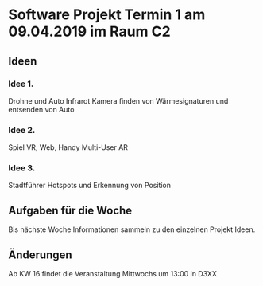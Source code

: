 # Software Projekt Termin 1 am 09.04.2019 im Raum C2

## Ideen

### Idee 1.

Drohne und Auto
Infrarot Kamera 
finden von Wärmesignaturen und entsenden von Auto

### Idee 2.

Spiel
VR, Web, Handy
Multi-User
AR

### Idee 3.

Stadtführer
Hotspots und Erkennung von Position

## Aufgaben für die Woche

Bis nächste Woche Informationen sammeln zu den einzelnen Projekt Ideen.

## Änderungen

Ab KW 16 findet die Veranstaltung Mittwochs um 13:00 in D3XX

